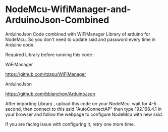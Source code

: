 # NodeMcu-WifiManager-and-ArduinoJson-Combined
ArduinoJson Code combined with WiFiManager Library of arduino for NodeMcu. So you don't need to update ssid and password every time in Arduino code. 

Required Library before running this code :

WiFiManager

https://github.com/tzapu/WiFiManager

ArduinoJson

https://github.com/bblanchon/ArduinoJson

After importing Library , upload this code on your NodeMcu. wait for 4-5 second, then connect to this ssid "AutoConnectAP"  then type 192.168.4.1 in your browser and follow the webpage to configure NodeMcu with new ssid.

If you are facing issue with configuring it, retry one more time.
